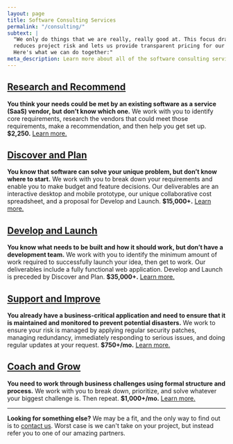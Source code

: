 ```yaml
---
layout: page
title: Software Consulting Services
permalink: "/consulting/"
subtext: |
  "We only do things that we are really, really good at. This focus dramatically
  reduces project risk and lets us provide transparent pricing for our core services.
  Here's what we can do together:"
meta_description: Learn more about all of the software consulting services we offer.
---
```

## [Research and Recommend](https://codeandeffect.com/research-and-recommend/)

**You think your needs could be met by an existing software as a service (SaaS) vendor, but don’t know which one.** We work with you to identify core requirements, research the vendors that could meet those requirements, make a recommendation, and then help you get set up. **$2,250.** [Learn more.](https://codeandeffect.com/research-and-recommend/)

## [Discover and Plan](https://codeandeffect.com/discover-and-plan/)

**You know that software can solve your unique problem, but don’t know where to start.** We work with you to break down your requirements and enable you to make budget and feature decisions. Our deliverables are an interactive desktop and mobile prototype, our unique collaborative cost spreadsheet, and a proposal for Develop and Launch. **$15,000+.** [Learn more.](https://codeandeffect.com/discover-and-plan/)

## [Develop and Launch](https://codeandeffect.com/develop-and-launch/)

**You know what needs to be built and how it should work, but don’t have a development team.** We work with you to identify the minimum amount of work required to successfully launch your idea, then get to work. Our deliverables include a fully functional web application. Develop and Launch is preceded by Discover and Plan. **$35,000+.** [Learn more.](https://codeandeffect.com/develop-and-launch/)

## [Support and Improve](https://codeandeffect.com/support-and-improve)

**You already have a business-critical application and need to ensure that it is maintained and monitored to prevent potential disasters.** We work to ensure your risk is managed by applying regular security patches, managing redundancy, immediately responding to serious issues, and doing regular updates at your request. **$750+/mo.** [Learn more.](https://codeandeffect.com/watch-and-maintain/)

## [Coach and Grow](https://codeandeffect.com/coach-and-grow/)

**You need to work through business challenges using formal structure and process.** We work with you to break down, prioritize, and solve whatever your biggest challenge is. Then repeat. **$1,000+/mo.** [Learn more.](https://codeandeffect.com/coach-and-grow/)

***

**Looking for something else?** We may be a fit, and the only way to find out is to [contact us](https://codeandeffect.com/contact/). Worst case is we can't take on your project, but instead refer you to one of our amazing partners.
